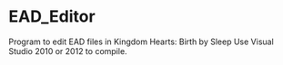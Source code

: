 # EAD_Editor
Program to edit EAD files in Kingdom Hearts: Birth by Sleep
Use Visual Studio 2010 or 2012 to compile.
